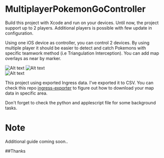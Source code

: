# MultiplayerPokemonGoController

Build this project with Xcode and run on your devices. Until now, the project support up to 2 players. Additional players is possible with few update in configuration.

Using one iOS device as controller, you can control 2 devices. By using multiple player it should be easier to detect and catch Pokemons with specific teamwork method (i.e Triangulation Interception). You can add map overlays as near by marker.

![Alt text](Assets/power-circle.jpg?raw=true "result gif")
![Alt text](Assets/IMG_2569.PNG?raw=true "IMG_2569.PNG")  
![Alt text](Assets/IMG_2570.PNG?raw=true "IMG_2570.PNG")  

This project using exported Ingress data. I've exported it to CSV. You can check this repo [ingress-exporter](https://github.com/SummerWish/ingress-exporter) to figure out how to download your map data in specific area.

Don't forget to check the python and applescript file for some background tasks.

# Note
Additional guide coming soon..

##Thanks